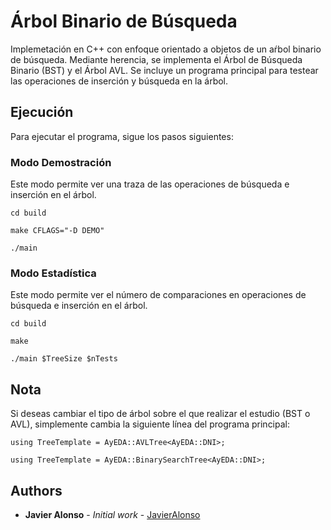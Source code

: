 # Árbol Binario de Búsqueda

Implemetación en C++ con enfoque orientado a objetos de un aŕbol binario de búsqueda. 
Mediante herencia, se implementa el Árbol de Búsqueda Binario (BST) y el Árbol AVL.
Se incluye un programa principal para testear las operaciones de inserción y búsqueda en la árbol.


## Ejecución

Para ejecutar el programa, sigue los pasos siguientes:


### Modo Demostración

Este modo permite ver una traza de las operaciones de búsqueda e inserción en el árbol.

```
cd build
```
```
make CFLAGS="-D DEMO"
```
```
./main
```

### Modo Estadística

Este modo permite ver el número de comparaciones en operaciones de búsqueda e inserción en el árbol.

```
cd build
```
```
make
```
```
./main $TreeSize $nTests
```

## Nota

Si deseas cambiar el tipo de árbol sobre el que realizar el estudio (BST o AVL), simplemente cambia
la siguiente línea del programa principal:

```
using TreeTemplate = AyEDA::AVLTree<AyEDA::DNI>;
```
```
using TreeTemplate = AyEDA::BinarySearchTree<AyEDA::DNI>;
```

## Authors

* **Javier Alonso** - *Initial work* - [JavierAlonso](https://github.com/Javier-Alonso)
